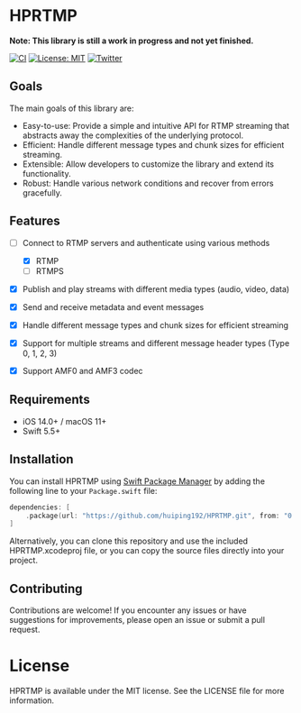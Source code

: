# HPRTMP

**Note: This library is still a work in progress and not yet finished.**

[![CI](https://github.com/huiping192/HPRTMP/actions/workflows/swift.yml/badge.svg?branch=main)](https://github.com/huiping192/HPRTMP/actions/workflows/swift.yml)
[![License: MIT](https://img.shields.io/badge/License-MIT-yellow.svg)]([https://opensource.org/licenses/MIT](https://github.com/huiping192/LICENSE))
[![Twitter](https://img.shields.io/twitter/follow/huiping192?style=social)](https://twitter.com/huiping192)

## Goals

The main goals of this library are:

- Easy-to-use: Provide a simple and intuitive API for RTMP streaming that abstracts away the complexities of the underlying protocol.
- Efficient: Handle different message types and chunk sizes for efficient streaming.
- Extensible: Allow developers to customize the library and extend its functionality.
- Robust: Handle various network conditions and recover from errors gracefully.

## Features

- [ ] Connect to RTMP servers and authenticate using various methods
    - [x] RTMP
    - [ ] RTMPS
- [x] Publish and play streams with different media types (audio, video, data)
- [x] Send and receive metadata and event messages
- [x] Handle different message types and chunk sizes for efficient streaming
- [x] Support for multiple streams and different message header types (Type 0, 1, 2, 3)
- [x] Support AMF0 and AMF3 codec


## Requirements

- iOS 14.0+ / macOS 11+
- Swift 5.5+

## Installation

You can install HPRTMP using [Swift Package Manager](https://swift.org/package-manager/) by adding the following line to your `Package.swift` file:

```swift
dependencies: [
    .package(url: "https://github.com/huiping192/HPRTMP.git", from: "0.0.1")
]
```
Alternatively, you can clone this repository and use the included HPRTMP.xcodeproj file, or you can copy the source files directly into your project.

## Contributing

Contributions are welcome! If you encounter any issues or have suggestions for improvements, please open an issue or submit a pull request.

# License

HPRTMP is available under the MIT license. See the LICENSE file for more information.

